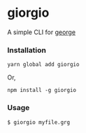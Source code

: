 # giorgio

A simple CLI for [george](https://www.student.cs.uwaterloo.ca/~se212/george/ask-george/)

### Installation

`yarn global add giorgio`

Or,

`npm install -g giorgio`

### Usage

`$ giorgio myfile.grg`
